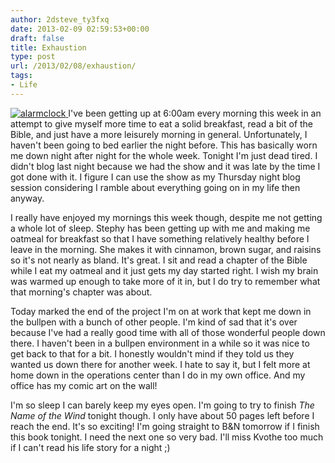 ```yaml
---
author: 2dsteve_ty3fxq
date: 2013-02-09 02:59:53+00:00
draft: false
title: Exhaustion
type: post
url: /2013/02/08/exhaustion/
tags:
- Life
---
```


[![alarmclock](http://www.bitsandbinary.com/wp-content/uploads/2013/02/alarmclock-150x150.jpg)
](http://www.bitsandbinary.com/wp-content/uploads/2013/02/alarmclock.jpg)I've been getting up at 6:00am every morning this week in an attempt to give myself more time to eat a solid breakfast, read a bit of the Bible, and just have a more leisurely morning in general. Unfortunately, I haven't been going to bed earlier the night before. This has basically worn me down night after night for the whole week. Tonight I'm just dead tired. I didn't blog last night because we had the show and it was late by the time I got done with it. I figure I can use the show as my Thursday night blog session considering I ramble about everything going on in my life then anyway.

I really have enjoyed my mornings this week though, despite me not getting a whole lot of sleep. Stephy has been getting up with me and making me oatmeal for breakfast so that I have something relatively healthy before I leave in the morning. She makes it with cinnamon, brown sugar, and raisins so it's not nearly as bland. It's great. I sit and read a chapter of the Bible while I eat my oatmeal and it just gets my day started right. I wish my brain was warmed up enough to take more of it in, but I do try to remember what that morning's chapter was about.

Today marked the end of the project I'm on at work that kept me down in the bullpen with a bunch of other people. I'm kind of sad that it's over because I've had a really good time with all of those wonderful people down there. I haven't been in a bullpen environment in a while so it was nice to get back to that for a bit. I honestly wouldn't mind if they told us they wanted us down there for another week. I hate to say it, but I felt more at home down in the operations center than I do in my own office. And my office has my comic art on the wall!

I'm so sleep I can barely keep my eyes open. I'm going to try to finish _The Name of the Wind_ tonight though. I only have about 50 pages left before I reach the end. It's so exciting! I'm going straight to B&N tomorrow if I finish this book tonight. I need the next one so very bad. I'll miss Kvothe too much if I can't read his life story for a night ;)
